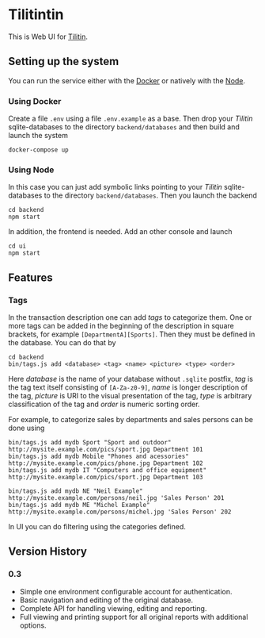 # Tilitintin

This is Web UI for [Tilitin](https://github.com/thelineva/tilitin).

## Setting up the system

You can run the service either with the [Docker](https://www.docker.com/) or
natively with the [Node](https://nodejs.org).

### Using Docker

Create a file `.env` using a file `.env.example` as a base.
Then drop your *Tilitin* sqlite-databases to the directory `backend/databases` and then build
and launch the system
```
docker-compose up
```

### Using Node

In this case you can just add symbolic links pointing to your *Tilitin* sqlite-databases to
the directory `backend/databases`. Then you launch the backend
```
cd backend
npm start
```

In addition, the frontend is needed. Add an other console and launch
```
cd ui
npm start
```

## Features

### Tags

In the transaction description one can add *tags* to categorize them. One or more tags can
be added in the beginning of the description in square brackets, for example
`[DepartmentA][Sports]`. Then they must be defined in the database. You can do that by
```
cd backend
bin/tags.js add <database> <tag> <name> <picture> <type> <order>
```
Here *database* is the name of your database without `.sqlite` postfix, *tag* is the tag text
itself consisting of `[A-Za-z0-9]`, *name* is longer description of the tag, *picture* is URI
to the visual presentation of the tag, *type* is arbitrary classification of the tag and *order*
is numeric sorting order.

For example, to categorize sales by departments and sales persons can be done using
```
bin/tags.js add mydb Sport "Sport and outdoor" http://mysite.example.com/pics/sport.jpg Department 101
bin/tags.js add mydb Mobile "Phones and acessories" http://mysite.example.com/pics/phone.jpg Department 102
bin/tags.js add mydb IT "Computers and office equipment" http://mysite.example.com/pics/sport.jpg Department 103

bin/tags.js add mydb NE "Neil Example" http://mysite.example.com/persons/neil.jpg 'Sales Person' 201
bin/tags.js add mydb ME "Michel Example" http://mysite.example.com/persons/michel.jpg 'Sales Person' 202
```

In UI you can do filtering using the categories defined.

## Version History

### 0.3
  * Simple one environment configurable account for authentication.
  * Basic navigation and editing of the original database.
  * Complete API for handling viewing, editing and reporting.
  * Full viewing and printing support for all original reports with additional options.
